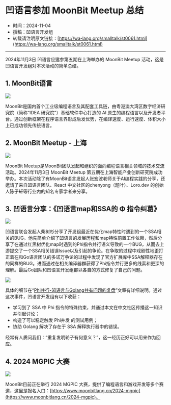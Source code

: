 # 凹语言参加 MoonBit Meetup 总结

- 时间：2024-11-04
- 撰稿：凹语言开发组
- 转载请注明原文链接：[https://wa-lang.org/smalltalk/st0061.html](https://wa-lang.org/smalltalk/st0061.html)

---

2024年11月3日 凹语言应邀参第五期在上海举办的 MoonBit Meetup 活动，这是凹语言开发组对本次活动的简单总结。

## 1. MoonBit语言

![](/st0061-00.png)

MoonBit是国内首个工业级编程语言及其配套工具链，由粤港澳大湾区数字经济研究院（简称“IDEA 研究院”）基础软件中心打造的 AI 原生的编程语言以及开发者平台。通过创新框架在程序语言界形成后发优势，在编译速度、运行速度、体积大小上已成功领先传统语言。

## 2. MoonBit Meetup - 上海

![](/st0061-01.png)

MoonBit Meetup是MoonBit团队发起和组织的面向编程语言相关领域的技术交流活动。2024年11月3日 MoonBit Meetup 第五期在上海智能产业创新研究院成功举办。本次活动除了有MoonBit语言发起人张宏波老师关于AI编程实践的分享，还邀请了来自凹语言团队、React 中文社区的chenyong（题叶）、Loro.dev 的创始人陈子轩等行业内的知名专家学者来分享。


## 3. 凹语言分享：《凹语言map和SSA的 Φ 指令纠葛》

![](/st0061-02.png)

凹语言联合发起人柴树杉分享了开发组最近在优化map特性时遇到的一个SSA相关的BUG。他先简单介绍了凹语言的发展历程和map特性前置工作依赖，然后分享了在通过红黑树优化map时遇到的Phi指令并行语义导致的一个BUG，从而去上游提交了一个SSA相关错误Issue以及引起的争论。在争取的过程中戏剧性地歪打正着在和Go语言团队的多诺万争论的过程中发现了官方扩展库中SSA解释器存在的同样的BUG。进而通过在相关编译器群获得了Phi指令并行更多的线索和更深的理解。最后Go团队和凹语言开发组都以各自的方式修复了自己的问题。

![](/st0061-03.png)

具体的细节在“[Phi并行-凹语言与Golang共有问题的复盘](https://wa-lang.org/smalltalk/st0060.html)”文章有详细说明。通过这次事件，凹语言开发组有以下收获：

- 学习到了 SSA 中 Phi 指令的特殊约束，并通过本文在中文社区传播这一知识并引起讨论；
- 构造了可以稳定触发 Phi并发 的测试用例；
- 协助 Golang 解决了存在于 SSA 解释执行器中的错误。

经常有人质问我们：“重复发明轮子有何意义？”，这一经历正好可以用来作为回应。

## 4. 2024 MGPIC 大赛

![](/st0061-04.png)

MoonBit目前正在举行 2024 MGPIC 大赛，提供了编程语言和游戏开发等多个赛道，这里是报名入口：[https://www.moonbitlang.cn/2024-mgpic](https://www.moonbitlang.cn/2024-mgpic)。
